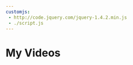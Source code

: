 ```yaml
---
customjs:
 - http://code.jquery.com/jquery-1.4.2.min.js
 - ./script.js
---
```


# My Videos

<div id="videos" style="display:flex,flex-wrap:wrap,justify-content:flex-end"></div>
